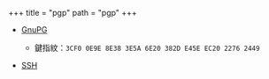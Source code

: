 +++
title = "pgp"
path = "pgp"
+++
- [GnuPG](https://github.com/donabe8898.gpg)
    - 鍵指紋：`3CF0 0E9E 8E38 3E5A 6E20 382D E45E EC20 2276 2449`

- [SSH](https://github.com/donabe8898.keys)

